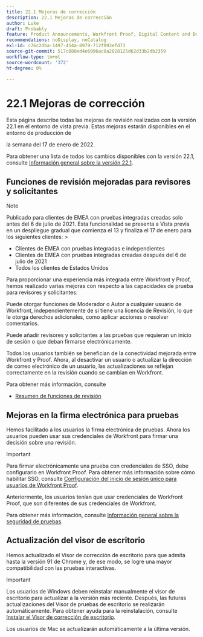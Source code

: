 ```yaml
---
title: 22.1 Mejoras de corrección
description: 22.1 Mejoras de corrección
author: Luke
draft: Probably
feature: Product Announcements, Workfront Proof, Digital Content and Documents
recommendations: noDisplay, noCatalog
exl-id: c76c2dba-1497-414a-8979-712f093efd73
source-git-commit: 517c080ed4e6096ac0a2028125d62d33b2db2359
workflow-type: tm+mt
source-wordcount: '372'
ht-degree: 0%

---
```


# 22.1 Mejoras de corrección

Esta página describe todas las mejoras de revisión realizadas con la versión 22.1 en el entorno de vista previa. Estas mejoras estarán disponibles en el entorno de producción de

<!--
<MadCap:conditionalText data-mc-conditions="QuicksilverOrClassic.Draft mode">
in January 2022
</MadCap:conditionalText>
-->

la semana del 17 de enero de 2022.

Para obtener una lista de todos los cambios disponibles con la versión 22.1, consulte [Información general sobre la versión 22.1](../../../product-announcements/product-releases/22.1-release-activity/22-1-release-overview.md).

## Funciones de revisión mejoradas para revisores y solicitantes

>[!NOTE]
>
>Publicado para clientes de EMEA con pruebas integradas creadas solo antes del 6 de julio de 2021. Esta funcionalidad se presenta a Vista previa en un despliegue gradual que comienza el 13 y finaliza el 17 de enero para los siguientes clientes: >
>* Clientes de EMEA con pruebas integradas e independientes
>* Clientes de EMEA con pruebas integradas creadas después del 6 de julio de 2021
>* Todos los clientes de Estados Unidos
>

Para proporcionar una experiencia más integrada entre Workfront y Proof, hemos realizado varias mejoras con respecto a las capacidades de prueba para revisores y solicitantes:

Puede otorgar funciones de Moderador o Autor a cualquier usuario de Workfront, independientemente de si tiene una licencia de Revisión, lo que le otorga derechos adicionales, como aplicar acciones o resolver comentarios.

Puede añadir revisores y solicitantes a las pruebas que requieran un inicio de sesión o que deban firmarse electrónicamente.

Todos los usuarios también se benefician de la conectividad mejorada entre Workfront y Proof. Ahora, al desactivar un usuario o actualizar la dirección de correo electrónico de un usuario, las actualizaciones se reflejan correctamente en la revisión cuando se cambian en Workfront.

Para obtener más información, consulte

* [Resumen de funciones de revisión](../../../review-and-approve-work/proofing/proofing-overview/proof-roles.md)

## Mejoras en la firma electrónica para pruebas

Hemos facilitado a los usuarios la firma electrónica de pruebas. Ahora los usuarios pueden usar sus credenciales de Workfront para firmar una decisión sobre una revisión.

>[!IMPORTANT]
>
>Para firmar electrónicamente una prueba con credenciales de SSO, debe configurarlo en Workfront Proof. Para obtener más información sobre cómo habilitar SSO, consulte [Configuración del inicio de sesión único para usuarios de Workfront Proof](../../../workfront-proof/wp-acct-admin/account-settings/configure-sso-for-wp-users.md).

Anteriormente, los usuarios tenían que usar credenciales de Workfront Proof, que son diferentes de sus credenciales de Workfront.

Para obtener más información, consulte [Información general sobre la seguridad de pruebas](../../../review-and-approve-work/proofing/proofing-overview/proof-security-overview.md).

## Actualización del visor de escritorio

Hemos actualizado el Visor de corrección de escritorio para que admita hasta la versión 91 de Chrome y, de ese modo, se logre una mayor compatibilidad con las pruebas interactivas.

>[!IMPORTANT]
>
>Los usuarios de Windows deben reinstalar manualmente el visor de escritorio para actualizar a la versión más reciente. Después, las futuras actualizaciones del Visor de pruebas de escritorio se realizarán automáticamente. Para obtener ayuda para la reinstalación, consulte [Instalar el Visor de corrección de escritorio](../../../review-and-approve-work/proofing/use-the-desktop-proofing-viewer/installing-desktop-proofing-viewer.md).

Los usuarios de Mac se actualizarán automáticamente a la última versión.
